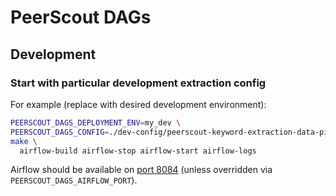 # PeerScout DAGs

## Development

### Start with particular development extraction config

For example (replace with desired development environment):

```bash
PEERSCOUT_DAGS_DEPLOYMENT_ENV=my_dev \
PEERSCOUT_DAGS_CONFIG=./dev-config/peerscout-keyword-extraction-data-pipeline-editor-provided-keywords.config.yaml \
make \
  airflow-build airflow-stop airflow-start airflow-logs
```

Airflow should be available on [port 8084](http://localhost:8084/) (unless overridden via `PEERSCOUT_DAGS_AIRFLOW_PORT`).
